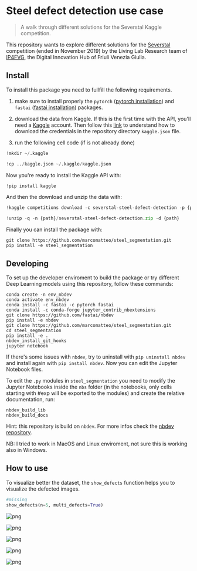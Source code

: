 # Steel defect detection use case
> A walk through different solutions for the Severstal Kaggle competition.


This repository wants to explore different solutions for the [Severstal](https://www.kaggle.com/c/severstal-steel-defect-detection/overview) competition (ended in November 2019) by the Living Lab Research team of [IP4FVG](https://www.ip4fvg.it/), the Digital Innovation Hub of Friuli Venezia Giulia.

## Install

To install this package you need to fullfill the following requirements.

1. make sure to install properly the `pytorch` ([pytorch installation](https://pytorch.org/get-started/locally/)) and `fastai` ([fastai installation](https://docs.fast.ai/#Installing)) packages.

2. download the data from Kaggle. If this is the first time with the API, you'll need a [Kaggle](https://www.kaggle.com/) account. Then follow this [link](https://github.com/Kaggle/kaggle-api) to understand how to download the credentials in the repository directory `kaggle.json` file.

3. run the following cell code (if is not already done)

```python
!mkdir ~/.kaggle
```

```python
!cp ../kaggle.json ~/.kaggle/kaggle.json
```

Now you're ready to install the Kaggle API with:

```python
!pip install kaggle
```

And then the download and unzip the data with:

```python
!kaggle competitions download -c severstal-steel-defect-detection -p {path}
```

```python
!unzip -q -n {path}/severstal-steel-defect-detection.zip -d {path}
```

Finally you can install the package with:

```
git clone https://github.com/marcomatteo/steel_segmentation.git
pip install -e steel_segmentation
```

## Developing

To set up the developer enviroment to build the package or try different Deep Learning models using this repository, follow these commands:

```
conda create -n env_nbdev
conda activate env_nbdev
conda install -c fastai -c pytorch fastai
conda install -c conda-forge jupyter_contrib_nbextensions
git clone https://github.com/fastai/nbdev
pip install -e nbdev
git clone https://github.com/marcomatteo/steel_segmentation.git
cd steel_segmentation
pip install -e .
nbdev_install_git_hooks
jupyter notebook
```

If there's some issues with `nbdev`, try to uninstall with `pip uninstall nbdev` and install again with `pip install nbdev`.
Now you can edit the Jupyter Notebook files.

To edit the `.py` modules in `steel_segmentation` you need to modify the Jupyter Notebooks inside the `nbs` folder (in the notebooks, only cells starting with #exp will be exported to the modules) and create the relative documentation, run:

```
nbdev_build_lib
nbdev_build_docs
```

Hint: this repository is build on `nbdev`. For more infos check the [nbdev repository](https://nbdev.fast.ai/).

NB: I tried to work in MacOS and Linux enviroment, not sure this is working also in Windows.

## How to use

To visualize better the dataset, the `show_defects` function helps you to visualize the defected images.

```python
#missing
show_defects(n=5, multi_defects=True)
```


![png](docs/images/output_16_0.png)



![png](docs/images/output_16_1.png)



![png](docs/images/output_16_2.png)



![png](docs/images/output_16_3.png)



![png](docs/images/output_16_4.png)

